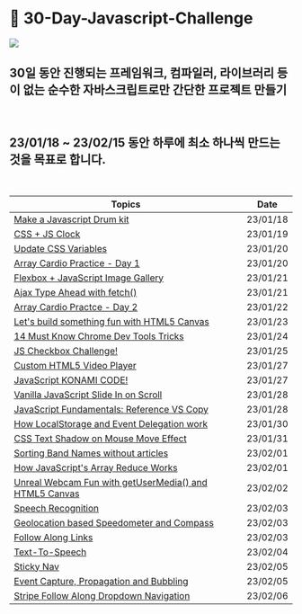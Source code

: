 # 🏃 30-Day-Javascript-Challenge

<img src="https://i.postimg.cc/vmnbQRNB/image.png">

<br/>

## 30일 동안 진행되는 프레임워크, 컴파일러, 라이브러리 등이 없는 **순수한 자바스크립트**로만 간단한 프로젝트 만들기

<br/>

## 23/01/18 ~ 23/02/15 동안 하루에 최소 하나씩 만드는 것을 목표로 합니다.

<br/>

| **Topics**                                                                  | **Date** |
| --------------------------------------------------------------------------- | -------- |
| [Make a Javascript Drum kit](./1day/README.md)                              | 23/01/18 |
| [CSS + JS Clock](./2day/README.md)                                          | 23/01/19 |
| [Update CSS Variables](./3day/README.md)                                    | 23/01/20 |
| [Array Cardio Practice - Day 1 ](./4day/README.md)                          | 23/01/20 |
| [Flexbox + JavaScript Image Gallery ](./5day/README.md)                     | 23/01/21 |
| [Ajax Type Ahead with fetch() ](./6day/README.md)                           | 23/01/21 |
| [Array Cardio Practce - Day 2 ](./7day/README.md)                           | 23/01/22 |
| [Let's build something fun with HTML5 Canvas](./8day/README.md)             | 23/01/23 |
| [14 Must Know Chrome Dev Tools Tricks](./9day/README.md)                    | 23/01/24 |
| [JS Checkbox Challenge!](./10day/README.md)                                 | 23/01/25 |
| [Custom HTML5 Video Player](./11day/README.md)                              | 23/01/27 |
| [JavaScript KONAMI CODE!](./12day/README.md)                                | 23/01/27 |
| [Vanilla JavaScript Slide In on Scroll](./13day/README.md)                  | 23/01/28 |
| [JavaScript Fundamentals: Reference VS Copy](./14day/README.md)             | 23/01/28 |
| [How LocalStorage and Event Delegation work](./15day/README.md)             | 23/01/30 |
| [CSS Text Shadow on Mouse Move Effect](./16day/README.md)                   | 23/01/31 |
| [Sorting Band Names without articles](./17day/README.md)                    | 23/02/01 |
| [How JavaScript's Array Reduce Works](./18day/README.md)                    | 23/02/01 |
| [Unreal Webcam Fun with getUserMedia() and HTML5 Canvas](./19day/README.md) | 23/02/02 |
| [Speech Recognition](./20day/README.md)                                     | 23/02/03 |
| [Geolocation based Speedometer and Compass](./21day/README.md)              | 23/02/03 |
| [Follow Along Links](./22day/README.md)                                     | 23/02/03 |
| [Text-To-Speech](./23day/README.md)                                         | 23/02/04 |
| [Sticky Nav](./24day/README.md)                                             | 23/02/05 |
| [Event Capture, Propagation and Bubbling](./25day/README.md)                | 23/02/05 |
| [Stripe Follow Along Dropdown Navigation](./26day/README.md)                | 23/02/06 |

